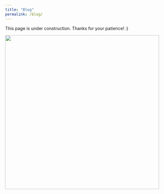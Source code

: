 ```yaml
---
title: "Blog"
permalink: /blog/
--- 
```


This page is under construction.
Thanks for your patience! :)

<img src="/images/illustrations/reading.svg" width=500>